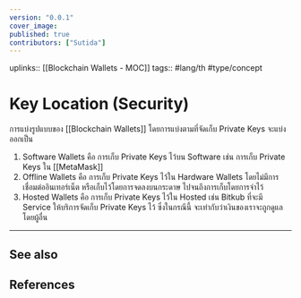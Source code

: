 ```yaml
---
version: "0.0.1"
cover_image:
published: true
contributors: ["Sutida"]
---
```

uplinks:: [[Blockchain Wallets - MOC]]
tags:: #lang/th #type/concept

# Key Location (Security)
การแบ่งรูปแบบของ [[Blockchain Wallets]] โดยการแบ่งตามที่จัดเก็บ Private Keys จะแบ่งออกเป็น 
1. Software Wallets คือ การเก็บ Private Keys  ไว้บน Software เช่น การเก็บ Private Keys ใน [[MetaMask]] 
2. Offline Wallets คือ การเก็บ Private Keys ไว้ใน Hardware Wallets โดยไม่มีการเชื่อมต่ออินเทอร์เน็ต หรือเก็บไว้โดยการจดลงบนกระดาษ ไปจนถึงการเก็บโดยการจำไว้ 
3. Hosted Wallets คือ การเก็บ Private Keys ไว้ใน Hosted เช่น Bitkub ที่จะมี Service ให้บริการจัดเก็บ Private Keys ไว้ ซึ่งในกรณีนี้ จะเท่ากับว่าเงินของเราจะถูกดูแลโดยผู้อื่น 
---
## See also
## References